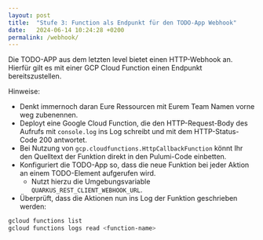 ```yaml
---
layout: post
title:  "Stufe 3: Function als Endpunkt für den TODO-App Webhook"
date:   2024-06-14 10:24:28 +0200
permalink: /webhook/
---
```


Die TODO-APP aus dem letzten level bietet einen HTTP-Webhook an.
Hierfür gilt es mit einer GCP Cloud Function einen Endpunkt bereitszustellen.

Hinweise:
- Denkt immernoch daran Eure Ressourcen mit Eurem Team Namen vorne weg zubenennen.
- Deployt eine Google Cloud Function, die den HTTP-Request-Body des Aufrufs mit `console.log` ins Log schreibt und mit dem HTTP-Status-Code 200 antwortet.
- Bei Nutzung von `gcp.cloudfunctions.HttpCallbackFunction` könnt Ihr den Quelltext der Funktion direkt in den Pulumi-Code einbetten.
- Konfiguriert die TODO-App so, dass die neue Funktion bei jeder Aktion an einem TODO-Element aufgerufen wird.
    - Nutzt hierzu die Umgebungsvariable `QUARKUS_REST_CLIENT_WEBHOOK_URL`.
- Überprüft, dass die Aktionen nun ins Log der Funktion geschrieben werden:


```bash
gcloud functions list
gcloud functions logs read <function-name>
```
